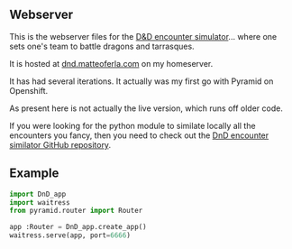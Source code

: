 ## Webserver
This is the webserver files for the [D&D encounter simulator](https://github.com/matteoferla/DnD-battler)... 
where one sets one's team to battle dragons and tarrasques.

It is hosted at [dnd.matteoferla.com](dnd.matteoferla.com) on my homeserver.

It has had several iterations. It actually was my first go with Pyramid on Openshift.

As present here is not actually the live version, which runs off older code.


If you were looking for the python module to similate locally all the encounters you fancy, then you need to check out the [DnD encounter similator  GitHub repository](https://github.com/matteoferla/DnD-battler).

## Example

```python
import DnD_app
import waitress
from pyramid.router import Router

app :Router = DnD_app.create_app()
waitress.serve(app, port=6666)
```
